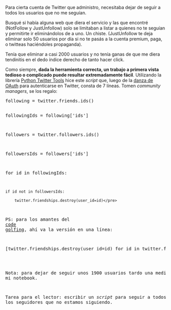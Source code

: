 <html><body><p>Para cierta cuenta de Twitter que administro, necesitaba dejar de seguir a todos los usuarios que no me seguían.



Busqué si había alguna web que diera el servicio y las que encontré (NotFollow y JustUnfollow) solo se limitaban a listar a quienes no te seguían y permitirte ir eliminándolos de a uno. Un chiste. (JustUnfollow te deja eliminar solo 50 usuarios por día si no te pasás a la cuenta premium, paga, o twitteas haciéndoles propaganda).



Tenía que eliminar a casi 2000 usuarios y no tenía ganas de que me diera tendinitis en el dedo índice derecho de tanto hacer click.



Como siempre, <strong>dada la herramienta correcta, un trabajo a primera vista tedioso o complicado puede resultar extremadamente fácil</strong>. Utilizando la librería <a title="PTT" href="https://pypi.python.org/pypi/twitter" target="_blank">Python Twitter Tools</a> hice este <em>script</em> que, luego de la <a href="https://dev.twitter.com/docs/auth" target="_blank">danza de OAuth</a> para autenticarse en Twitter, consta de 7 líneas. Tomen <em>community managers</em>, se los regalo:

</p><pre>following = twitter.friends.ids()

followingIds = following['ids']

followers = twitter.followers.ids()

followersIds = followers['ids']



for id in followingIds:

    if id not in followersIds:

        twitter.friendships.destroy(user_id=id)</pre>

PS: para los amantes del <a href="http://en.wikipedia.org/wiki/Code_golf" target="_blank">code golfing</a>, ahí va la versión en una línea:

<pre>[twitter.friendships.destroy(user_id=id) for id in twitter.friends.ids()['ids'] if id not in twitter.followers.ids()['ids']]</pre>

Nota: para dejar de seguir unos 1900 usuarios tardo una media hora en mi notebook.



Tarea para el lector: escribir un <em>script</em> para seguir a todos los seguidores que no estamos siguiendo.</body></html>